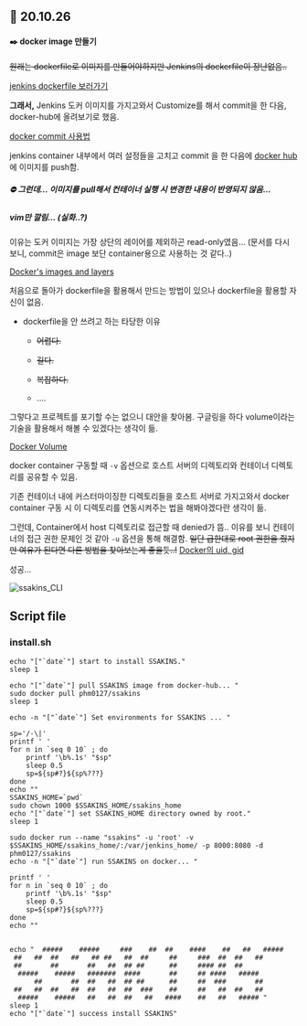 ## :calendar: 20.10.26

#### :black_nib: docker image 만들기

~~원래는 dockerfile로 이미지를 만들어야하지만 Jenkins의 dockerfile이 장난없음..~~

[jenkins dockerfile 보러가기](https://github.com/jenkinsci/docker)

**그래서,** Jenkins 도커 이미지를 가지고와서 Customize를 해서 commit을 한 다음, docker-hub에 올려보기로 했음.

[docker commit 사용법 ](https://docs.docker.com/engine/reference/commandline/commit/)



jenkins container 내부에서 여러 설정들을 고치고 commit 을 한 다음에 [docker hub](https://hub.docker.com/repository/docker/phm0127/ssakins)에 이미지를 push함.

##### :no_entry: **그런데...** 이미지를 pull해서 컨테이너 실행 시 변경한 내용이 반영되지 않음...

##### vim만 깔림... (실화..?)

이유는 도커 이미지는 가장 상단의 레이어를 제외하곤 read-only였음... (문서를 다시 보니, commit은 image 보단 container용으로 사용하는 것 같다..)

[Docker's images and layers](https://docs.docker.com/storage/storagedriver/#images-and-layers)



처음으로 돌아가 dockerfile을 활용해서 만드는 방법이 있으나 dockerfile을 활용할 자신이 없음.

+ dockerfile을 안 쓰려고 하는 타당한 이유

  + ~~어렵다.~~

  + ~~길다.~~

  + ~~복잡하다.~~

  + ....

    

그렇다고 프로젝트를 포기할 수는 없으니 대안을 찾아봄. 구글링을 하다 volume이라는 기술을 활용해서 해볼 수 있겠다는 생각이 듦.

[Docker Volume](https://docs.docker.com/storage/volumes/)

docker container 구동할 때 ```-v``` 옵션으로 호스트 서버의 디렉토리와 컨테이너 디렉토리를 공유할 수 있음.

기존 컨테이너 내에 커스터마이징한 디렉토리들을 호스트 서버로 가지고와서 docker container 구동 시 이 디렉토리를 연동시켜주는 법을 해봐야겠다란 생각이 듦.

그런데, Container에서 host 디렉토리로 접근할 때 denied가 뜸.. 이유를 보니 컨테이너의 접근 권한 문제인 것 같아 ```-u``` 옵션을 통해 해결함. ~~일단 급한대로 root 권한을 줬지만 여유가 된다면 다른 방법을 찾아보는게 좋을듯..!~~
[Docker의 uid, gid](https://medium.com/@mccode/understanding-how-uid-and-gid-work-in-docker-containers-c37a01d01cf)


성공...

![ssakins_CLI](https://user-images.githubusercontent.com/7456710/97186825-1f006000-17e5-11eb-82fc-681179154b81.gif)







## Script file

### install.sh

```shell
echo "["`date`"] start to install SSAKINS."
sleep 1

echo "["`date`"] pull SSAKINS image from docker-hub... " 
sudo docker pull phm0127/ssakins
sleep 1

echo -n "["`date`"] Set environments for SSAKINS ... "

sp='/-\|'
printf ' '
for n in `seq 0 10` ; do
    printf '\b%.1s' "$sp"
    sleep 0.5
    sp=${sp#?}${sp%???}
done
echo ""
SSAKINS_HOME=`pwd`
sudo chown 1000 $SSAKINS_HOME/ssakins_home
echo "["`date`"] set SSAKINS_HOME directory owned by root."
sleep 1

sudo docker run --name "ssakins" -u 'root' -v $SSAKINS_HOME/ssakins_home/:/var/jenkins_home/ -p 8000:8080 -d phm0127/ssakins
echo -n "["`date`"] run SSAKINS on docker... "

printf ' '
for n in `seq 0 10` ; do
    printf '\b%.1s' "$sp"
    sleep 0.5
    sp=${sp#?}${sp%???}
done
echo ""


echo "  #####    #####     ###    ##  ##    ####    ##   ##   #####
 ##   ##  ##   ##   ## ##   ##  ##     ##     ###  ##  ##   ##
 ##       ##       ##   ##  ## ##      ##     #### ##  ##
  #####    #####   #######  ####       ##     ## ####   #####
      ##       ##  ##   ##  ## ##      ##     ##  ###       ##
 ##   ##  ##   ##  ##   ##  ##  ###    ##     ##   ##  ##   ##
  #####    #####   ##   ##  ##   ##   ####    ##   ##   ##### "
sleep 1
echo "["`date`"] success install SSAKINS"

```

